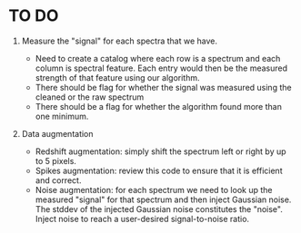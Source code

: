 # TO DO

1. Measure the "signal" for each spectra that we have.
    - Need to create a catalog where each row is a spectrum and each column is spectral feature. Each entry would then be the measured strength of that feature using our algorithm.
    - There should be flag for whether the signal was measured using the cleaned or the raw spectrum
    - There should be a flag for whether the algorithm found more than one minimum.
    
2. Data augmentation
    - Redshift augmentation: simply shift the spectrum left or right by up to 5 pixels.
    - Spikes augmentation: review this code to ensure that it is efficient and correct.
    - Noise augmentation: for each spectrum we need to look up the measured "signal" for that spectrum and then inject Gaussian noise. The stddev of the injected Gaussian noise constitutes the "noise". Inject noise to reach a user-desired signal-to-noise ratio.